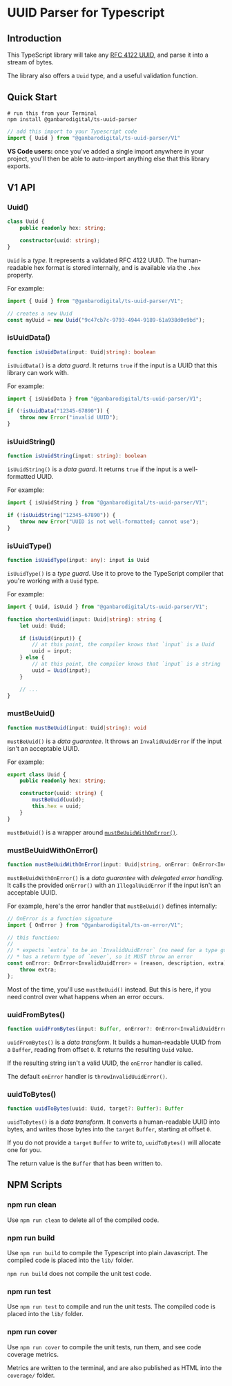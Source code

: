 # UUID Parser for Typescript

## Introduction

This TypeScript library will take any [RFC 4122 UUID](http://www.ietf.org/rfc/rfc4122.txt), and parse it into a stream of bytes.

The library also offers a `Uuid` type, and a useful validation function.

## Quick Start

```
# run this from your Terminal
npm install @ganbarodigital/ts-uuid-parser
```

```typescript
// add this import to your Typescript code
import { Uuid } from "@ganbarodigital/ts-uuid-parser/V1"
```

__VS Code users:__ once you've added a single import anywhere in your project, you'll then be able to auto-import anything else that this library exports.

## V1 API

### Uuid()

```typescript
class Uuid {
    public readonly hex: string;

    constructor(uuid: string);
}
```

`Uuid` is a _type_. It represents a validated RFC 4122 UUID. The human-readable hex format is stored internally, and is available via the `.hex` property.

For example:

```typescript
import { Uuid } from "@ganbarodigital/ts-uuid-parser/V1";

// creates a new Uuid
const myUuid = new Uuid("9c47cb7c-9793-4944-9189-61a938d0e9bd");
```

### isUuidData()

```typescript
function isUuidData(input: Uuid|string): boolean
```

`isUuidData()` is a _data guard_. It returns `true` if the input is a UUID that this library can work with.

For example:

```typescript
import { isUuidData } from "@ganbarodigital/ts-uuid-parser/V1";

if (!isUuidData("12345-67890")) {
    throw new Error("invalid UUID");
}
```

### isUuidString()

```typescript
function isUuidString(input: string): boolean
```

`isUuidString()` is a _data guard_. It returns `true` if the input is a well-formatted UUID.

For example:

```typescript
import { isUuidString } from "@ganbarodigital/ts-uuid-parser/V1";

if (!isUuidString("12345-67890")) {
    throw new Error("UUID is not well-formatted; cannot use");
}
```

### isUuidType()

```typescript
function isUuidType(input: any): input is Uuid
```

`isUuidType()` is a _type guard_. Use it to prove to the TypeScript compiler that you're working with a `Uuid` type.

For example:

```typescript
import { Uuid, isUuid } from "@ganbarodigital/ts-uuid-parser/V1";

function shortenUuid(input: Uuid|string): string {
    let uuid: Uuid;

    if (isUuid(input)) {
        // at this point, the compiler knows that `input` is a Uuid
        uuid = input;
    } else {
        // at this point, the compiler knows that `input` is a string
        uuid = Uuid(input);
    }

    // ...
}
```

### mustBeUuid()

```typescript
function mustBeUuid(input: Uuid|string): void
```

`mustBeUuid()` is a _data guarantee_. It throws an `InvalidUuidError` if the input isn't an acceptable UUID.

For example:

```typescript
export class Uuid {
    public readonly hex: string;

    constructor(uuid: string) {
        mustBeUuid(uuid);
        this.hex = uuid;
    }
}
```

`mustBeUuid()` is a wrapper around [`mustBeUuidWithOnError()`](#mustbeuuidwithonerror).

### mustBeUuidWithOnError()

```typescript
function mustBeUuidWithOnError(input: Uuid|string, onError: OnError<InvalidUuidError>): void
```

`mustBeUuidWithOnError()` is a _data guarantee_ with _delegated error handling_. It calls the provided `onError()` with an `IllegalUuidError` if the input isn't an acceptable UUID.

For example, here's the error handler that `mustBeUuid()` defines internally:

```typescript
// OnError is a function signature
import { OnError } from "@ganbarodigital/ts-on-error/V1";

// this function:
//
// * expects `extra` to be an `InvalidUuidError` (no need for a type guard)
// * has a return type of `never`, so it MUST throw an error
const onError: OnError<InvalidUuidError> = (reason, description, extra) => {
    throw extra;
};
```

Most of the time, you'll use `mustBeUuid()` instead. But this is here, if you need control over what happens when an error occurs.

### uuidFromBytes()

```typescript
function uuidFromBytes(input: Buffer, onError?: OnError<InvalidUuidError>): Uuid
```

`uuidFromBytes()` is a _data transform_. It builds a human-readable UUID from a `Buffer`, reading from offset `0`. It returns the resulting `Uuid` value.

If the resulting string isn't a valid UUID, the `onError` handler is called.

The default `onError` handler is `throwInvalidUuidError()`.

### uuidToBytes()

```typescript
function uuidToBytes(uuid: Uuid, target?: Buffer): Buffer

```

`uuidToBytes()` is a _data transform_. It converts a human-readable UUID into bytes, and writes those bytes into the `target` `Buffer`, starting at offset `0`.

If you do not provide a `target` `Buffer` to write to, `uuidToBytes()` will allocate one for you.

The return value is the `Buffer` that has been written to.

## NPM Scripts

### npm run clean

Use `npm run clean` to delete all of the compiled code.

### npm run build

Use `npm run build` to compile the Typescript into plain Javascript. The compiled code is placed into the `lib/` folder.

`npm run build` does not compile the unit test code.

### npm run test

Use `npm run test` to compile and run the unit tests. The compiled code is placed into the `lib/` folder.

### npm run cover

Use `npm run cover` to compile the unit tests, run them, and see code coverage metrics.

Metrics are written to the terminal, and are also published as HTML into the `coverage/` folder.